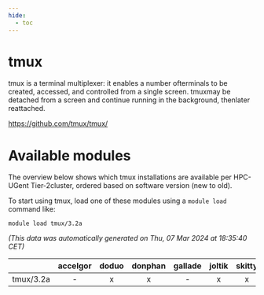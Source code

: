```yaml
---
hide:
  - toc
---
```


tmux
====


tmux is a terminal multiplexer: it enables a number ofterminals to be created, accessed, and controlled from a single screen. tmuxmay be detached from a screen and continue running in the background, thenlater reattached.

https://github.com/tmux/tmux/
# Available modules


The overview below shows which tmux installations are available per HPC-UGent Tier-2cluster, ordered based on software version (new to old).

To start using tmux, load one of these modules using a `module load` command like:

```shell
module load tmux/3.2a
```

*(This data was automatically generated on Thu, 07 Mar 2024 at 18:35:40 CET)*  

| |accelgor|doduo|donphan|gallade|joltik|skitty|
| :---: | :---: | :---: | :---: | :---: | :---: | :---: |
|tmux/3.2a|-|x|x|-|x|x|
